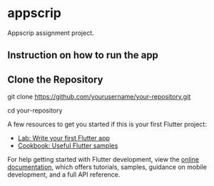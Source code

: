 # appscrip

Appscrip assignment project.

## Instruction on how to run the app

## Clone the Repository
git clone https://github.com/yourusername/your-repository.git

cd your-repository


A few resources to get you started if this is your first Flutter project:

- [Lab: Write your first Flutter app](https://docs.flutter.dev/get-started/codelab)
- [Cookbook: Useful Flutter samples](https://docs.flutter.dev/cookbook)

For help getting started with Flutter development, view the
[online documentation](https://docs.flutter.dev/), which offers tutorials,
samples, guidance on mobile development, and a full API reference.
